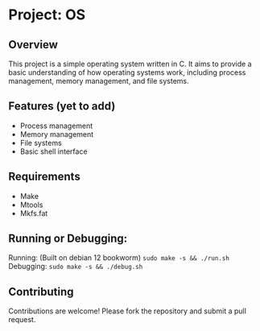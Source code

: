 # Project: OS

## Overview
This project is a simple operating system written in C. It aims to provide a basic understanding of how operating systems work, including process management, memory management, and file systems.

## Features (yet to add)
- Process management
- Memory management
- File systems
- Basic shell interface

## Requirements
- Make
- Mtools
- Mkfs.fat

## Running or Debugging:
Running: (Built on debian 12 bookworm) `sudo make -s && ./run.sh`
Debugging: `sudo make -s && ./debug.sh`

## Contributing
Contributions are welcome! Please fork the repository and submit a pull request.

